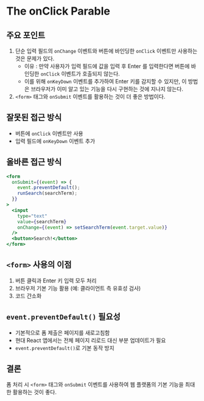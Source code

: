# The onClick Parable

## 주요 포인트

1. 단순 입력 필드의 `onChange` 이벤트와 버튼에 바인딩한 `onClick` 이벤트만 사용하는 것은 문제가 있다.
   - 이유 : 만약 사용자가 입력 필드에 값을 입력 후 Enter 를 입력한다면 버튼에 바인딩한 `onClick` 이벤트가 호출되지 않는다.
   - 이를 위해 `onKeyDown` 이벤트를 추가하여 Enter 키를 감지할 수 있지만, 이 방법은 브라우저가 이미 알고 있는 기능을 다시 구현하는 것에 지나지 않는다.
2. `<form>` 태그와 `onSubmit` 이벤트를 활용하는 것이 더 좋은 방법이다.

## 잘못된 접근 방식

- 버튼에 `onClick` 이벤트만 사용
- 입력 필드에 `onKeyDown` 이벤트 추가

## 올바른 접근 방식

```jsx
<form
  onSubmit={(event) => {
    event.preventDefault();
    runSearch(searchTerm);
  }}
>
  <input
    type="text"
    value={searchTerm}
    onChange={(event) => setSearchTerm(event.target.value)}
  />
  <button>Search!</button>
</form>
```

## `<form>` 사용의 이점

1. 버튼 클릭과 Enter 키 입력 모두 처리
2. 브라우저 기본 기능 활용 (예: 클라이언트 측 유효성 검사)
3. 코드 간소화

## `event.preventDefault()` 필요성

- 기본적으로 폼 제출은 페이지를 새로고침함
- 현대 React 앱에서는 전체 페이지 리로드 대신 부분 업데이트가 필요
- `event.preventDefault()`로 기본 동작 방지

## 결론

폼 처리 시 `<form>` 태그와 `onSubmit` 이벤트를 사용하여 웹 플랫폼의 기본 기능을 최대한 활용하는 것이 좋다.
